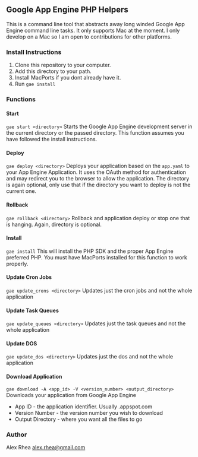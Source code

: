 ## Google App Engine PHP Helpers
This is a command line tool that abstracts away long winded Google App Engine command line tasks. It only supports Mac at the moment. I only develop on a Mac so I am open to contributions for other platforms.

### Install Instructions
1. Clone this repository to your computer.
2. Add this directory to your path.
3. Install MacPorts if you dont already have it.
4. Run `gae install`

### Functions

#### Start
`gae start <directory>` Starts the Google App Engine development server in the current directory or the passed directory.
This function assumes you have followed the install instructions.

#### Deploy
`gae deploy <directory>` Deploys your application based on the `app.yaml` to your App Engine Application. It uses the OAuth method for authentication and may redirect you to the browser to allow the application. The directory is again optional, only use that if the directory you want to deploy is not the current one.

#### Rollback
`gae rollback <directory>` Rollback and application deploy or stop one that is hanging. Again, directory is optional.

#### Install
`gae install` This will install the PHP SDK and the proper App Engine preferred PHP. You must have MacPorts installed for this function to work properly.

#### Update Cron Jobs
`gae update_crons <directory>` Updates just the cron jobs and not the whole application

#### Update Task Queues
`gae update_queues <directory>` Updates just the task queues and not the whole application

#### Update DOS
`gae update_dos <directory>` Updates just the dos and not the whole application

#### Download Application
`gae download -A <app_id> -V <version_number> <output_directory>` Downloads your application from Google App Engine
* App ID - the application identifier. Usually <here>.appspot.com
* Version Number - the version number you wish to download
* Output Directory - where you want all the files to go

### Author
Alex Rhea
alex.rhea@gmail.com
